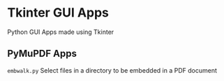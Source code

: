 # Tkinter GUI Apps

Python GUI Apps made using Tkinter


## PyMuPDF Apps

`embwalk.py`  Select files in a directory to be embedded in a PDF document
